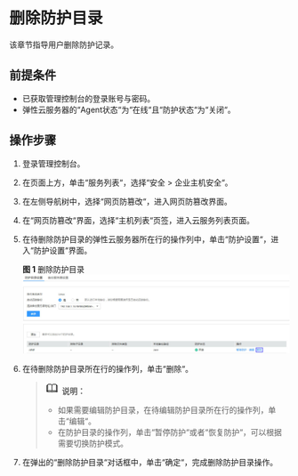 # 删除防护目录<a name="ZH-CN_TOPIC_0116058066"></a>

该章节指导用户删除防护记录。

## 前提条件<a name="section2256777914731"></a>

-   已获取管理控制台的登录账号与密码。
-   弹性云服务器的“Agent状态“为“在线“且“防护状态“为“关闭“。

## 操作步骤<a name="section78791726145"></a>

1.  登录管理控制台。
2.  在页面上方，单击“服务列表“，选择“安全  \>  企业主机安全“。
3.  在左侧导航树中，选择“网页防篡改“，进入网页防篡改界面。
4.  在“网页防篡改“界面，选择“主机列表“页签，进入云服务列表页面。
5.  在待删除防护目录的弹性云服务器所在行的操作列中，单击“防护设置“，进入“防护设置“界面。

    **图 1**  删除防护目录<a name="fig17894141110485"></a>  
    ![](figures/删除防护目录.jpg "删除防护目录")

6.  在待删除防护目录所在行的操作列，单击“删除“。

    >![](public_sys-resources/icon-note.gif) **说明：**   
    >-   如果需要编辑防护目录，在待编辑防护目录所在行的操作列，单击“编辑“。  
    >-   在防护目录的操作列，单击“暂停防护“或者“恢复防护“，可以根据需要切换防护模式。  

7.  在弹出的“删除防护目录“对话框中，单击“确定“，完成删除防护目录操作。

